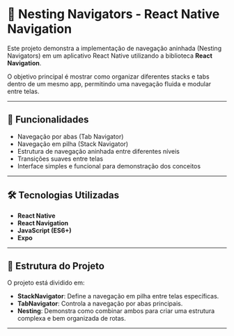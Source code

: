 # 🧭 Nesting Navigators - React Native Navigation

Este projeto demonstra a implementação de navegação aninhada (Nesting Navigators) em um aplicativo React Native utilizando a biblioteca **React Navigation**.

O objetivo principal é mostrar como organizar diferentes stacks e tabs dentro de um mesmo app, permitindo uma navegação fluida e modular entre telas.

---

## 🔧 Funcionalidades

- Navegação por abas (Tab Navigator)
- Navegação em pilha (Stack Navigator)
- Estrutura de navegação aninhada entre diferentes níveis
- Transições suaves entre telas
- Interface simples e funcional para demonstração dos conceitos

---

## 🛠️ Tecnologias Utilizadas

- **React Native**
- **React Navigation**
- **JavaScript (ES6+)**
- **Expo**

---

## 📁 Estrutura do Projeto

O projeto está dividido em:

- **StackNavigator**: Define a navegação em pilha entre telas específicas.
- **TabNavigator**: Controla a navegação por abas principais.
- **Nesting**: Demonstra como combinar ambos para criar uma estrutura complexa e bem organizada de rotas.

---


